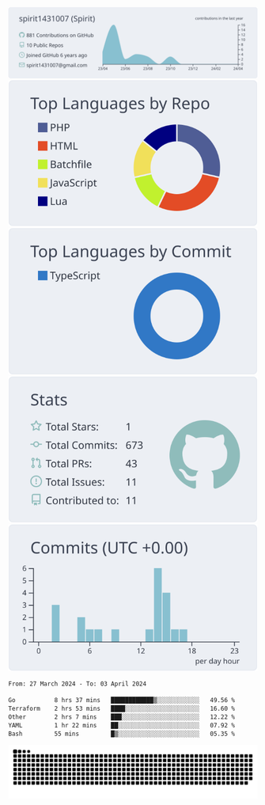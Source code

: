 [![](https://raw.githubusercontent.com/spirit1431007/spirit1431007/master/profile-summary-card-output/nord_bright/0-profile-details.svg)](https://git.io/spiritx)
[![](https://raw.githubusercontent.com/spirit1431007/spirit1431007/master/profile-summary-card-output/nord_bright/1-repos-per-language.svg)](https://git.io/spiritx) [![](https://raw.githubusercontent.com/spirit1431007/spirit1431007/master/profile-summary-card-output/nord_bright/2-most-commit-language.svg)](https://git.io/spiritx)
[![](https://raw.githubusercontent.com/spirit1431007/spirit1431007/master/profile-summary-card-output/nord_bright/3-stats.svg)](https://git.io/spiritx) [![](https://raw.githubusercontent.com/spirit1431007/spirit1431007/master/profile-summary-card-output/nord_bright/4-productive-time.svg)](https://git.io/spiritx)

<!--START_SECTION:waka-->

```txt
From: 27 March 2024 - To: 03 April 2024

Go           8 hrs 37 mins   ████████████▒░░░░░░░░░░░░   49.56 %
Terraform    2 hrs 53 mins   ████░░░░░░░░░░░░░░░░░░░░░   16.60 %
Other        2 hrs 7 mins    ███░░░░░░░░░░░░░░░░░░░░░░   12.22 %
YAML         1 hr 22 mins    ██░░░░░░░░░░░░░░░░░░░░░░░   07.92 %
Bash         55 mins         █▒░░░░░░░░░░░░░░░░░░░░░░░   05.35 %
```

<!--END_SECTION:waka-->

![contribution](https://github.com/spirit1431007/spirit1431007/blob/output/github-contribution-grid-snake.svg)
